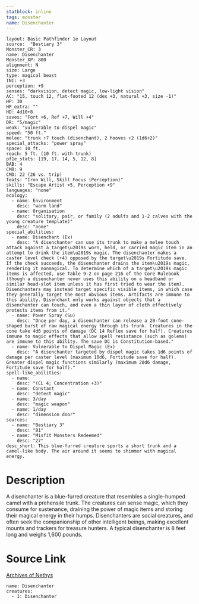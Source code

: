 ```yaml
---
statblock: inline
tags: monster
name: Disenchanter
---
```

```statblock
layout: Basic Pathfinder 1e Layout
source:  "Bestiary 3"
Monster_CR: 3
name: Disenchanter
Monster_XP: 800
alignment: N
size: Large
type: magical beast
INI: +3
perception: +9
senses: "darkvision, detect magic, low-light vision"
AC: "15, touch 12, flat-footed 12 (dex +3, natural +3, size -1)"
HP: 30
HP_extra: ""
HD: 4d10+8
saves: "Fort +6, Ref +7, Will +4"
DR: "5/magic"
weak: "vulnerable to dispel magic"
speed: "50 ft."
melee: "trunk +7 touch (disenchant), 2 hooves +2 (1d6+2)"
special_attacks: "power spray"
space: 10 ft.
reach: 5 ft. (10 ft. with trunk)
pf1e_stats: [19, 17, 14, 5, 12, 8]
BAB: 4
CMB: 9
CMD: 22 (26 vs. trip)
feats: "Iron Will, Skill Focus (Perception)"
skills: "Escape Artist +5, Perception +9"
languages: "none"
ecology:
  - name: Environment
    desc: "warm land"
  - name: Organisation
    desc: "solitary, pair, or family (2 adults and 1-2 calves with the young creature template)"
    desc: "none"
special_abilities:
  - name: Disenchant (Ex)
    desc: "A disenchanter can use its trunk to make a melee touch attack against a target\u2019s worn, held, or carried magic item in an attempt to drink the item\u2019s magic. The disenchanter makes a caster level check (+4) opposed by the target\u2019s Fortitude save. If the check succeeds, the disenchanter drains the item\u2019s magic, rendering it nonmagical. To determine which of a target\u2019s magic items is affected, use Table 9-2 on page 216 of the Core Rulebook (though a disenchanter never uses this ability on a headband or similar head-slot item unless it has first tried to wear the item). Disenchanters may instead target specific visible items, in which case they generally target the most obvious items. Artifacts are immune to this ability. Disenchant only works against objects that a disenchanter can touch, and even a thin layer of cloth effectively protects items from it."
  - name: Power Spray (Su)
    desc: "Once per day, a disenchanter can release a 20-foot cone-shaped burst of raw magical energy through its trunk. Creatures in the cone take 4d6 points of damage (DC 14 Reflex save for half). Creatures immune to magic effects that allow spell resistance (such as golems) are immune to this ability. The save DC is Constitution-based."
  - name: Vulnerable to Dispel Magic (Ex)
    desc: "A disenchanter targeted by dispel magic takes 1d6 points of damage per caster level (maximum 10d6, Fortitude save for half). Greater dispel magic functions similarly (maximum 20d6 damage, Fortitude save for half)."
spell-like_abilities:
  - name:
    desc: "(CL 4; Concentration +3)"
  - name: Constant
    desc: "detect magic"
  - name: 3/day
    desc: "magic weapon"
  - name: 1/day
    desc: "dimension door"
sources:
  - name: "Bestiary 3"
    desc: "81"
  - name: "Misfit Monsters Redeemed"
    desc: "27"
desc_short: This blue-furred creature sports a short trunk and a camel-like body. The air around it seems to shimmer with magical energy.
```
# Description
A disenchanter is a blue-furred creature that resembles a single-humped camel with a prehensile trunk. The creatures can sense magic, which they consume for sustenance, draining the power of magic items and storing their magical energy in their humps. Disenchanters are social creatures, and often seek the companionship of other intelligent beings, making excellent mounts and trackers for treasure hunters. A typical disenchanter is 8 feet long and weighs 1,600 pounds.
# Source Link
[Archives of Nethys](https://aonprd.com/MonsterDisplay.aspx?ItemName=Disenchanter)
```encounter-table
name: Disenchanter
creatures:
  - 1: Disenchanter
```
